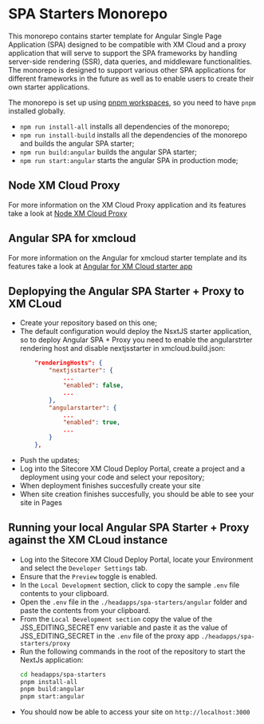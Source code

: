 # SPA Starters Monorepo

This monorepo contains starter template for Angular Single Page Application (SPA) designed to be compatible with XM Cloud and a proxy application that will serve to support the SPA frameworks by handling server-side rendering (SSR), data queries, and middleware functionalities. The monorepo is designed to support various other SPA applications for different frameworks in the future as well as to enable users to create their own starter applications.

The monorepo is set up using [pnpm workspaces](https://pnpm.io/workspaces), so you need to have `pnpm` installed globally.
- `npm run install-all` installs all dependencies of the monorepo;
- `npm run install-build` installs all the dependencies of the monorepo and builds the angular SPA starter;
- `npm run build:angular` builds the angular SPA starter;
- `npm run start:angular` starts the angular SPA in production mode; 

## Node XM Cloud Proxy

For more information on the XM Cloud Proxy application and its features take a look at [Node XM Cloud Proxy](proxy/)

## Angular SPA for xmcloud 

For more information on the Angular for xmcloud starter template and its features take a look at [Angular for XM Cloud starter app](angular/)

## Deplopying the Angular SPA Starter + Proxy to XM CLoud

- Create your repository based on this one;
- The default configuration would deploy the NsxtJS starter application, so to deploy Angular SPA + Proxy you need to enable the angularstrter rendering host and disable nextjsstarter in xmcloud.build.json:
    ```json
        "renderingHosts": {
            "nextjsstarter": {
                ...
                "enabled": false,
                ...
            },
            "angularstarter": {
                ...
                "enabled": true,
                ...
            }
        },
    ```
- Push the updates;
- Log into the Sitecore XM Cloud Deploy Portal, create a project and a deployment using your code and select your repository;
- When deployment finishes succesfully create your site
- When site creation finishes succesfully, you should be able to see your site in Pages

## Running your local Angular SPA Starter + Proxy against the XM CLoud instance

- Log into the Sitecore XM Cloud Deploy Portal, locate your Environment and select the `Developer Settings` tab.
- Ensure that the `Preview` toggle is enabled.
- In the `Local Development` section, click to copy the sample `.env` file contents to your clipboard.
- Open the `.env` file in the `./headapps/spa-starters/angular` folder and paste the contents from your clipboard.
- From the `Local Development section` copy the value of the JSS_EDITING_SECRET env variable and paste it as the value of JSS_EDITING_SECRET in the `.env` file of the proxy app `./headapps/spa-starters/proxy`
- Run the following commands in the root of the repository to start the NextJs application:
    ```bash
    cd headapps/spa-starters
    pnpm install-all
    pnpm build:angular
    pnpm start:angular
    ```
- You should now be able to access your site on `http://localhost:3000`
